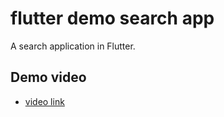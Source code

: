 # flutter demo search app

A search application in Flutter.

## Demo video

- [video link](https://www.loom.com/share/ef94e23d2e3649acb091d139f90802f7)
